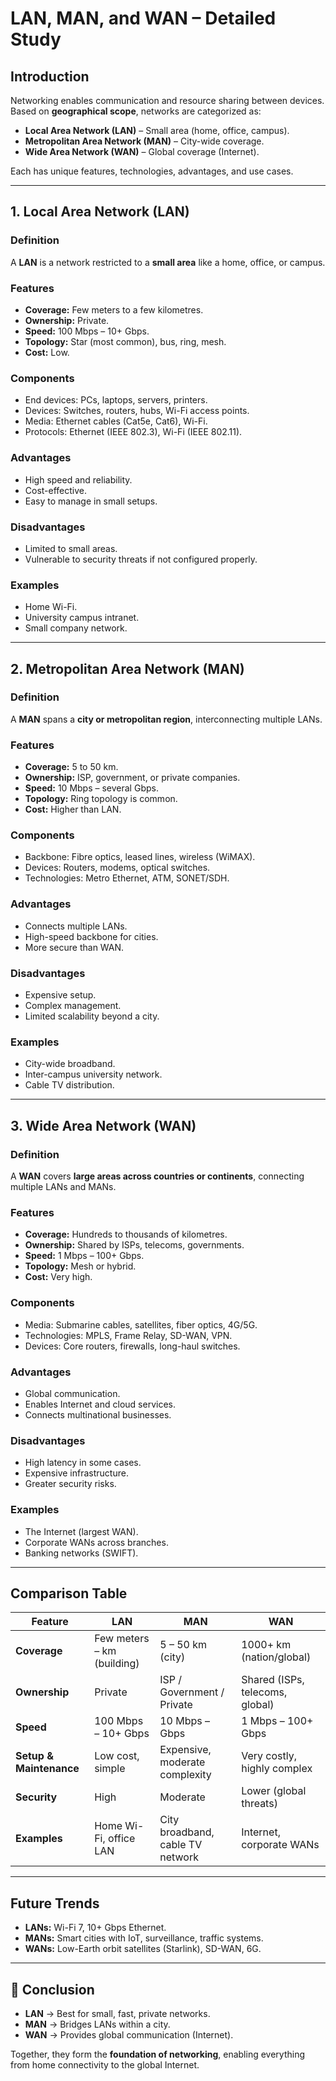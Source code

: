 # LAN, MAN, and WAN – Detailed Study

## Introduction  
Networking enables communication and resource sharing between devices. Based on **geographical scope**, networks are categorized as:  
- **Local Area Network (LAN)** – Small area (home, office, campus).  
- **Metropolitan Area Network (MAN)** – City-wide coverage.  
- **Wide Area Network (WAN)** – Global coverage (Internet).  

Each has unique features, technologies, advantages, and use cases.

---

## 1. Local Area Network (LAN)

### Definition  
A **LAN** is a network restricted to a **small area** like a home, office, or campus.

### Features  
- **Coverage:** Few meters to a few kilometres.  
- **Ownership:** Private.  
- **Speed:** 100 Mbps – 10+ Gbps.  
- **Topology:** Star (most common), bus, ring, mesh.  
- **Cost:** Low.  

### Components  
- End devices: PCs, laptops, servers, printers.  
- Devices: Switches, routers, hubs, Wi-Fi access points.  
- Media: Ethernet cables (Cat5e, Cat6), Wi-Fi.  
- Protocols: Ethernet (IEEE 802.3), Wi-Fi (IEEE 802.11).  

### Advantages  
- High speed and reliability.  
- Cost-effective.  
- Easy to manage in small setups.  

### Disadvantages  
- Limited to small areas.  
- Vulnerable to security threats if not configured properly.  

### Examples  
- Home Wi-Fi.  
- University campus intranet.  
- Small company network.  

---

## 2. Metropolitan Area Network (MAN)

### Definition  
A **MAN** spans a **city or metropolitan region**, interconnecting multiple LANs.

### Features  
- **Coverage:** 5 to 50 km.  
- **Ownership:** ISP, government, or private companies.  
- **Speed:** 10 Mbps – several Gbps.  
- **Topology:** Ring topology is common.  
- **Cost:** Higher than LAN.  

### Components  
- Backbone: Fibre optics, leased lines, wireless (WiMAX).  
- Devices: Routers, modems, optical switches.  
- Technologies: Metro Ethernet, ATM, SONET/SDH.  

### Advantages  
- Connects multiple LANs.  
- High-speed backbone for cities.  
- More secure than WAN.  

### Disadvantages  
- Expensive setup.  
- Complex management.  
- Limited scalability beyond a city.  

### Examples  
- City-wide broadband.  
- Inter-campus university network.  
- Cable TV distribution.  

---

## 3. Wide Area Network (WAN)

### Definition  
A **WAN** covers **large areas across countries or continents**, connecting multiple LANs and MANs.

### Features  
- **Coverage:** Hundreds to thousands of kilometres.  
- **Ownership:** Shared by ISPs, telecoms, governments.  
- **Speed:** 1 Mbps – 100+ Gbps.  
- **Topology:** Mesh or hybrid.  
- **Cost:** Very high.  

### Components  
- Media: Submarine cables, satellites, fiber optics, 4G/5G.  
- Technologies: MPLS, Frame Relay, SD-WAN, VPN.  
- Devices: Core routers, firewalls, long-haul switches.  

### Advantages  
- Global communication.  
- Enables Internet and cloud services.  
- Connects multinational businesses.  

### Disadvantages  
- High latency in some cases.  
- Expensive infrastructure.  
- Greater security risks.  

### Examples  
- The Internet (largest WAN).  
- Corporate WANs across branches.  
- Banking networks (SWIFT).  

---

## Comparison Table  

| Feature                | LAN                              | MAN                               | WAN                                |
|-------------------------|----------------------------------|-----------------------------------|------------------------------------|
| **Coverage**            | Few meters – km (building)      | 5 – 50 km (city)                  | 1000+ km (nation/global)           |
| **Ownership**           | Private                         | ISP / Government / Private        | Shared (ISPs, telecoms, global)    |
| **Speed**               | 100 Mbps – 10+ Gbps             | 10 Mbps – Gbps                    | 1 Mbps – 100+ Gbps                 |
| **Setup & Maintenance** | Low cost, simple                | Expensive, moderate complexity    | Very costly, highly complex        |
| **Security**            | High                            | Moderate                          | Lower (global threats)             |
| **Examples**            | Home Wi-Fi, office LAN          | City broadband, cable TV network  | Internet, corporate WANs           |

---

## Future Trends  
- **LANs:** Wi-Fi 7, 10+ Gbps Ethernet.  
- **MANs:** Smart cities with IoT, surveillance, traffic systems.  
- **WANs:** Low-Earth orbit satellites (Starlink), SD-WAN, 6G.  

---

## 🎯 Conclusion  
- **LAN** → Best for small, fast, private networks.  
- **MAN** → Bridges LANs within a city.  
- **WAN** → Provides global communication (Internet).  

Together, they form the **foundation of networking**, enabling everything from home connectivity to the global Internet.
